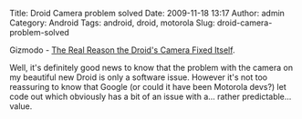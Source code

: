 Title: Droid Camera problem solved
Date: 2009-11-18 13:17
Author: admin
Category: Android
Tags: android, droid, motorola
Slug: droid-camera-problem-solved

Gizmodo - [The Real Reason the Droid's Camera Fixed Itself][].

Well, it's definitely good news to know that the problem with the camera
on my beautiful new Droid is only a software issue. However it's not too
reassuring to know that Google (or could it have been Motorola devs?)
let code out which obviously has a bit of an issue with a... rather
predictable... value.

  [The Real Reason the Droid's Camera Fixed Itself]: http://gizmodo.com/5407482/the-real-reason-the-droids-camera-fixed-itself
